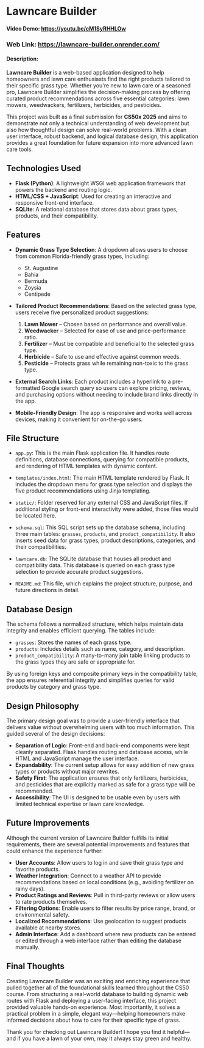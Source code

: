 # Lawncare Builder
#### Video Demo: https://youtu.be/cM1SyRHHLOw
### Web Link: https://lawncare-builder.onrender.com/
#### Description:

**Lawncare Builder** is a web-based application designed to help homeowners and lawn care enthusiasts find the right products tailored to their specific grass type. Whether you're new to lawn care or a seasoned pro, Lawncare Builder simplifies the decision-making process by offering curated product recommendations across five essential categories: lawn mowers, weedwackers, fertilizers, herbicides, and pesticides.

This project was built as a final submission for **CS50x 2025** and aims to demonstrate not only a technical understanding of web development but also how thoughtful design can solve real-world problems. With a clean user interface, robust backend, and logical database design, this application provides a great foundation for future expansion into more advanced lawn care tools.

## Technologies Used

- **Flask (Python)**: A lightweight WSGI web application framework that powers the backend and routing logic.
- **HTML/CSS + JavaScript**: Used for creating an interactive and responsive front-end interface.
- **SQLite**: A relational database that stores data about grass types, products, and their compatibility.

## Features

- **Dynamic Grass Type Selection**: A dropdown allows users to choose from common Florida-friendly grass types, including:
  - St. Augustine
  - Bahia
  - Bermuda
  - Zoysia
  - Centipede

- **Tailored Product Recommendations**: Based on the selected grass type, users receive five personalized product suggestions:
  1. **Lawn Mower** – Chosen based on performance and overall value.
  2. **Weedwacker** – Selected for ease of use and price-performance ratio.
  3. **Fertilizer** – Must be compatible and beneficial to the selected grass type.
  4. **Herbicide** – Safe to use and effective against common weeds.
  5. **Pesticide** – Protects grass while remaining non-toxic to the grass type.

- **External Search Links**: Each product includes a hyperlink to a pre-formatted Google search query so users can explore pricing, reviews, and purchasing options without needing to include brand links directly in the app.

- **Mobile-Friendly Design**: The app is responsive and works well across devices, making it convenient for on-the-go users.

## File Structure

- `app.py`: This is the main Flask application file. It handles route definitions, database connections, querying for compatible products, and rendering of HTML templates with dynamic content.

- `templates/index.html`: The main HTML template rendered by Flask. It includes the dropdown menu for grass type selection and displays the five product recommendations using Jinja templating.

- `static/`: Folder reserved for any external CSS and JavaScript files. If additional styling or front-end interactivity were added, those files would be located here.

- `schema.sql`: This SQL script sets up the database schema, including three main tables: `grasses`, `products`, and `product_compatibility`. It also inserts seed data for grass types, product descriptions, categories, and their compatibilities.

- `lawncare.db`: The SQLite database that houses all product and compatibility data. This database is queried on each grass type selection to provide accurate product suggestions.

- `README.md`: This file, which explains the project structure, purpose, and future directions in detail.

## Database Design

The schema follows a normalized structure, which helps maintain data integrity and enables efficient querying. The tables include:

- `grasses`: Stores the names of each grass type.
- `products`: Includes details such as name, category, and description.
- `product_compatibility`: A many-to-many join table linking products to the grass types they are safe or appropriate for.

By using foreign keys and composite primary keys in the compatibility table, the app ensures referential integrity and simplifies queries for valid products by category and grass type.

## Design Philosophy

The primary design goal was to provide a user-friendly interface that delivers value without overwhelming users with too much information. This guided several of the design decisions:

- **Separation of Logic**: Front-end and back-end components were kept cleanly separated. Flask handles routing and database access, while HTML and JavaScript manage the user interface.
- **Expandability**: The current setup allows for easy addition of new grass types or products without major rewrites.
- **Safety First**: The application ensures that only fertilizers, herbicides, and pesticides that are explicitly marked as safe for a grass type will be recommended.
- **Accessibility**: The UI is designed to be usable even by users with limited technical expertise or lawn care knowledge.

## Future Improvements

Although the current version of Lawncare Builder fulfills its initial requirements, there are several potential improvements and features that could enhance the experience further:

- **User Accounts**: Allow users to log in and save their grass type and favorite products.
- **Weather Integration**: Connect to a weather API to provide recommendations based on local conditions (e.g., avoiding fertilizer on rainy days).
- **Product Ratings and Reviews**: Pull in third-party reviews or allow users to rate products themselves.
- **Filtering Options**: Enable users to filter results by price range, brand, or environmental safety.
- **Localized Recommendations**: Use geolocation to suggest products available at nearby stores.
- **Admin Interface**: Add a dashboard where new products can be entered or edited through a web interface rather than editing the database manually.

## Final Thoughts

Creating Lawncare Builder was an exciting and enriching experience that pulled together all of the foundational skills learned throughout the CS50 course. From structuring a real-world database to building dynamic web routes with Flask and deploying a user-facing interface, this project provided valuable hands-on experience. Most importantly, it solves a practical problem in a simple, elegant way—helping homeowners make informed decisions about how to care for their specific type of grass.

Thank you for checking out Lawncare Builder! I hope you find it helpful—and if you have a lawn of your own, may it always stay green and healthy.
